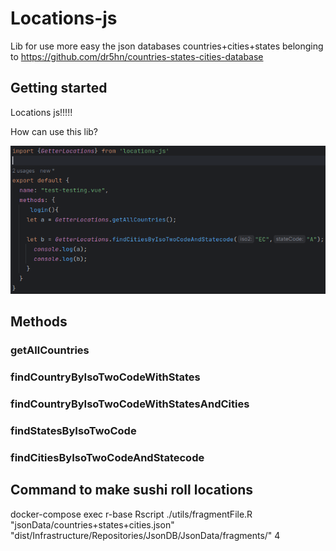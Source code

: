 # Locations-js

Lib for use more easy the json databases countries+cities+states belonging to https://github.com/dr5hn/countries-states-cities-database

## Getting started

Locations js!!!!!

How can use this lib?

![example_can_use_lib](./docs/examples/example_use_code.png)


## Methods

### getAllCountries

### findCountryByIsoTwoCodeWithStates

### findCountryByIsoTwoCodeWithStatesAndCities

### findStatesByIsoTwoCode

### findCitiesByIsoTwoCodeAndStatecode



## Command to make sushi roll locations

docker-compose exec r-base Rscript ./utils/fragmentFile.R "jsonData/countries+states+cities.json" "dist/Infrastructure/Repositories/JsonDB/JsonData/fragments/" 4